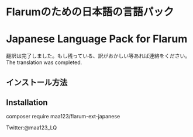 # Flarumのための日本語の言語パック
# Japanese Language Pack for Flarum

翻訳は完了しました。もし残っている、訳がおかしい等あれば連絡をください。
The translation was completed.



## インストール方法
## Installation

composer require maa123/flarum-ext-japanese


Twitter:@maa123_LQ
